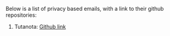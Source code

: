 Below is a list of privacy based emails, with a link to their github repositories:

1) Tutanota: [Github link](https://github.com/tutao/tutanota)

